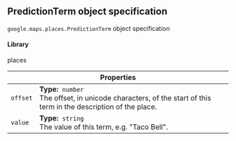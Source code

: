 <h2 id="PredictionTerm"> PredictionTerm object specification </h2><p>
<code><span itemprop="path">google.maps.places</span>.<span itemprop="name">PredictionTerm</span></code>
object specification
</p><h4>Library</h4><p>places</p><div class="devsite-table-wrapper"><table class="properties responsive" summary="interface PredictionTerm - Properties">
<thead>
<tr><th colspan="2">Properties</th>
</tr></thead>
<tbody>
<tr>
<td><code><span>offset</span></code></td>
<td><div><strong>Type:</strong>&nbsp; <code>number</code></div>
<div class="desc">The offset, in unicode characters, of the start of this term in the description of the place.</div></td>
</tr>
<tr>
<td><code><span>value</span></code></td>
<td><div><strong>Type:</strong>&nbsp; <code>string</code></div>
<div class="desc">The value of this term, e.g. "Taco Bell".</div></td>
</tr>
</tbody>
</table></div>